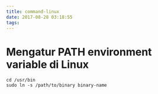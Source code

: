 ```yaml
---
title: command-linux
date: 2017-08-28 03:18:55
tags:
---
```


# Mengatur PATH environment variable di Linux
```
cd /usr/bin
sudo ln -s /path/to/binary binary-name
```

